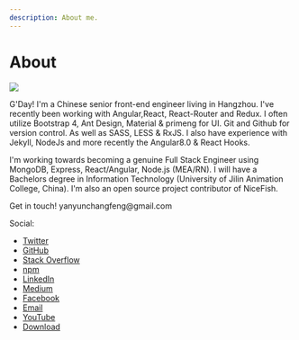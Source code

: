 ```yaml
---
description: About me.
---
```


# About
<div>
   <div class="yycf-about">
      <img src="{{site.cdn}}icons/cf-icon.png">
      <p class="mt2">
      G'Day! I'm a Chinese senior front-end engineer living in Hangzhou. I've recently been working with Angular,React, React-Router and Redux. I often utilize Bootstrap 4, Ant Design, Material & primeng for UI. Git and Github for version control. As well as SASS, LESS & RxJS. I also have experience with Jekyll, NodeJs and more recently the Angular8.0 & React Hooks.
      </p>
      <p>I'm working towards becoming a genuine Full Stack Engineer using MongoDB, Express, React/Angular, Node.js (MEA/RN). I will have a Bachelors degree in Information Technology (University of Jilin Animation College, China). I'm also an open source project contributor of NiceFish.</p>
      <p>Get in touch! yanyunchangfeng@gmail.com</p>
<div class="sidebar-social">
   <span class="sr-only">Social:</span>
   <ul>
   <li>
      <a href="https://twitter.com/yanyunchangfeng" title="Twitter" class="no-mark-external">
         <span class="icon-twitter"></span>
         <span class="sr-only">Twitter</span>
      </a>
   </li>
   <li>
      <a href="https://github.com/yanyunchangfeng" title="GitHub" class="no-mark-external">
         <span class="icon-github"></span>
         <span class="sr-only">GitHub</span>
      </a>
   </li>

   <li>
      <a href="http://stackoverflow.com/users/11366314" title="Stack Overflow" class="no-mark-external">
         <span class="icon-stackoverflow"></span>
         <span class="sr-only">Stack Overflow</span>
      </a>
   </li>
   <li>
      <a href="https://npmjs.com/~yanyunchangfeng" title="npm" class="no-mark-external">
         <span class="icon-npm"></span>
         <span class="sr-only">npm</span>
      </a>
   </li>
   <li>
      <a href="https://www.linkedin.com/in/yanyunchangfeng" title="LinkedIn" class="no-mark-external">
         <span class="icon-linkedin2"></span>
         <span class="sr-only">LinkedIn</span>
      </a>
   </li>

   <li>
      <a href="https://medium.com/@yanyunchangfeng" title="Medium" class="no-mark-external">
         <span class="icon-blogger"></span>
         <span class="sr-only">Medium</span>
      </a>
   </li>

   <li>
      <a href="https://facebook.com/yanyunchangfeng" title="Facebook" class="no-mark-external">
         <span class="icon-facebook"></span>
         <span class="sr-only">Facebook</span>
      </a>
   </li>

   <li>
      <a href="mailto:yanyunchangfeng@gamil.com" title="Email" class="no-mark-external">
         <span class="icon-mail"></span>
         <span class="sr-only">Email</span>
      </a>
   </li>
      <li>
         <a href="https://www.youtube.com/channel/UCaz2-l8Bd8tTBf1q-2ww7VA" title="YouTube" class="no-mark-external">
            <span class="icon-youtube"></span>
            <span class="sr-only">YouTube</span>
         </a>
      </li>
      <li>
         <a href="https://github.com/yanyunchangfeng/yanyunchangfeng.github.io/archive/master.zip" title="Download" class="no-mark-external">
            <span class="icon-box-add"></span>
            <span class="sr-only">Download</span>
         </a>
      </li>  
   </ul>
  </div>
  </div>
</div>